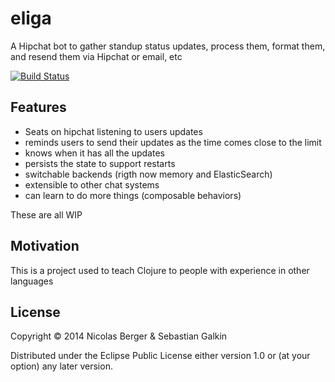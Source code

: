 # eliga

A Hipchat bot to gather standup status updates, process them, format them, and
resend them via Hipchat or email, etc

[![Build Status](https://travis-ci.org/paraseba/eliga.svg?branch=master)](https://travis-ci.org/paraseba/eliga)

## Features

- Seats on hipchat listening to users updates
- reminds users to send their updates as the time comes close to the limit
- knows when it has all the updates
- persists the state to support restarts
- switchable backends (rigth now memory and ElasticSearch)
- extensible to other chat systems
- can learn to do more things (composable behaviors)

These are all WIP

## Motivation

This is a project used to teach Clojure to people with experience in other
languages

## License

Copyright © 2014 Nicolas Berger & Sebastian Galkin

Distributed under the Eclipse Public License either version 1.0 or (at
your option) any later version.
